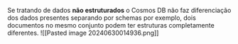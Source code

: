 Se tratando de dados <strong>não estruturados</strong> o Cosmos DB não faz diferenciação dos dados presentes separando por schemas por exemplo, dois documentos no mesmo conjunto podem ter estruturas completamente diferentes.
![[Pasted image 20240630014936.png]]

